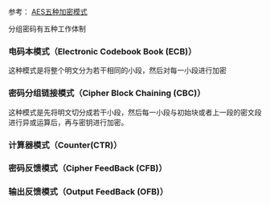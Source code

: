 参考： [AES五种加密模式](https://www.cnblogs.com/starwolf/p/3365834.html)

分组密码有五种工作体制

### 电码本模式（Electronic Codebook Book (ECB)）
这种模式是将整个明文分为若干相同的小段，然后对每一小段进行加密
### 密码分组链接模式（Cipher Block Chaining (CBC)）
这种模式是先将明文切分成若干小段，然后每一小段与初始块或者上一段的密文段进行异或运算后，再与密钥进行加密。  
### 计算器模式（Counter(CTR)）
### 密码反馈模式（Cipher FeedBack (CFB)）
### 输出反馈模式（Output FeedBack (OFB)）

